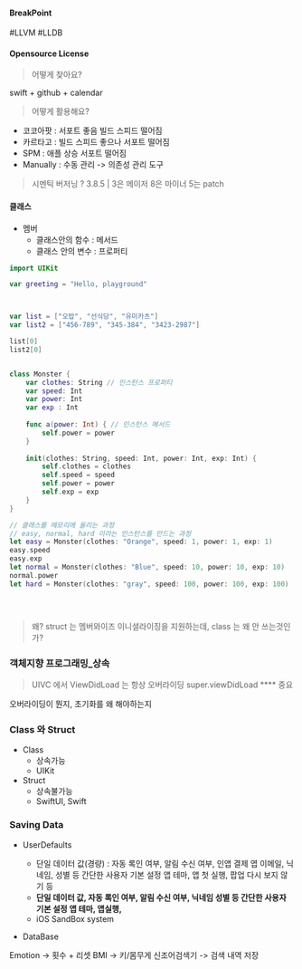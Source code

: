 
#### BreakPoint
#LLVM #LLDB


#### Opensource License 
> 어떻게 찾아요?

swift + github + calendar


> 어떻게 활용해요?

- 코코아팟 : 서포트 좋음 빌드 스피드 떨어짐
- 카르타고 : 빌드 스피드 좋으나 서포트 떨어짐 
- SPM : 애플 상승 서포트 떨어짐
- Manually : 수동 관리 
-> 의존성 관리 도구 

>시멘틱 버저닝 ?
>3.8.5 | 3은 메이저 8은 마이너  5는 patch


#### 클래스
- 멤버
	- 클래스안의 함수 : 메서드
	- 클래스 안의 변수 : 프로퍼티
```swift
import UIKit

var greeting = "Hello, playground"



var list = ["오밥", "선식당", "유미카츠"]
var list2 = ["456-789", "345-384", "3423-2987"]

list[0]
list2[0]


class Monster {
    var clothes: String // 인스턴스 프로퍼티
    var speed: Int
    var power: Int
    var exp : Int
    
    func a(power: Int) { // 인스턴스 메서드
        self.power = power
    }
    
    init(clothes: String, speed: Int, power: Int, exp: Int) {
        self.clothes = clothes
        self.speed = speed
        self.power = power
        self.exp = exp
    }
}

// 클래스를 메모리에 올리는 과정
// easy, normal, hard 이라는 인스턴스를 만드는 과정
let easy = Monster(clothes: "Orange", speed: 1, power: 1, exp: 1)
easy.speed
easy.exp
let normal = Monster(clothes: "Blue", speed: 10, power: 10, exp: 10)
normal.power
let hard = Monster(clothes: "gray", speed: 100, power: 100, exp: 100)





```

> 왜? struct 는 멤버와이즈 이니셜라이징을 지원하는데, class 는 왜 안 쓰는것인가? 
### 객체지향 프로그래밍_상속

> UIVC 에서 ViewDidLoad 는 항상 오버라이딩
> super.viewDidLoad **** 중요


오버라이딩이 뭔지, 초기화를 왜 해야하는지 


### Class 와 Struct
- Class
	- 상속가능
	- UIKit
- Struct
	- 상속불가능
	- SwiftUI, Swift


### Saving Data

- UserDefaults
	- 단일 데이터 값(경량) : 자동 록인 여부, 알림 수신 여부, 인앱 결제 엽 이메일, 닉네임, 성별 등 간단한 사용자 기본 설정 앱 테마, 앱 첫 실행, 팝업 다시 보지 않기 등
	- **단일 데이터 값, 자동 록인 여부, 알림 수신 여부, 닉네임 성별 등 간단한 사용자 기본 설정 앱 테마, 앱실행,**
	- iOS SandBox system

- DataBase




Emotion -> 횟수 + 리셋
BMI -> 키/몸무게
신조어검색기 -> 검색 내역 저장